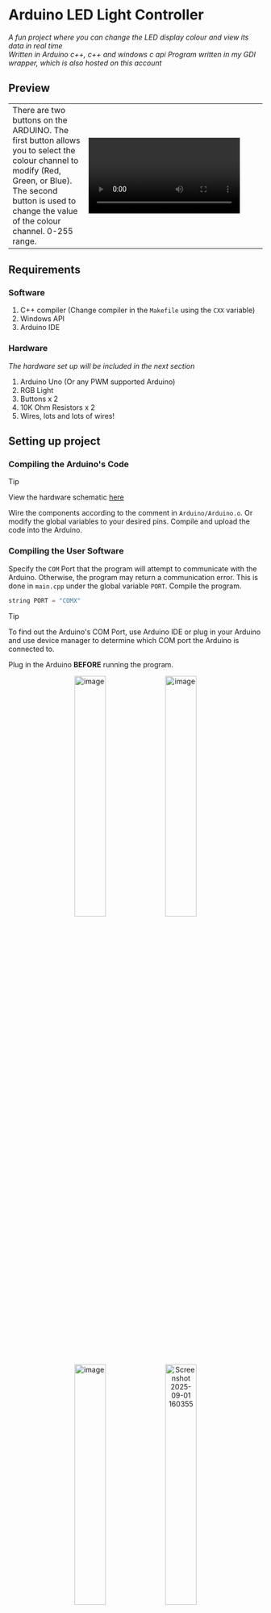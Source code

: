 # Arduino LED Light Controller

_A fun project where you can change the LED display colour and view its data in real time_ <br />
_Written in Arduino c++, c++ and windows c api_
_Program written in my GDI wrapper, which is also hosted on this account_

## Preview
<table>
  <tr>
    <td>
      There are two buttons on the ARDUINO. The first button allows you to select the colour channel to modify (Red, Green, or Blue). The second button is used to change the value of the colour channel. 0-255 range.
    </td>
    <td width="70%">
        <video src="https://github.com/user-attachments/assets/ae709ea1-3250-4f2f-bbcd-9115d77ac6b0"/>
    </td>
  </tr>
</table>

## Requirements

### Software
1. C++ compiler (Change compiler in the `Makefile` using the `CXX` variable)
2. Windows API
3. Arduino IDE

### Hardware 
_The hardware set up will be included in the next section_
1. Arduino Uno (Or any PWM supported Arduino)
2. RGB Light
3. Buttons x 2
4. 10K Ohm Resistors x 2 
5. Wires, lots and lots of wires!

## Setting up project

### Compiling the Arduino's Code

> [!TIP]
> View the hardware schematic [here](https://www.tinkercad.com/things/3vjTRE9jWru-arduino-led?sharecode=U9ETlC6QbMGK1n0t5VS8EiUdgKE64ssl48DPOJ-cmzk)

Wire the components according to the comment in `Arduino/Arduino.o`. Or modify the global variables to your desired pins. Compile and upload the code into the Arduino.

### Compiling the User Software
Specify the `COM` Port that the program will attempt to communicate with the Arduino. Otherwise, the program may return a communication error. This is done in `main.cpp` under the global variable `PORT`. Compile the program. 

```c++
string PORT = "COMX"
```

> [!TIP]
> To find out the Arduino's COM Port, use Arduino IDE or plug in your Arduino and use device manager to determine which COM port the Arduino is connected to.

Plug in the Arduino **BEFORE** running the program.

<div align="center">
    <img width="35%" alt="image" src="https://github.com/user-attachments/assets/dd4efd55-b260-425d-a4d8-a4a908964f4c" />
    <img width="35%" alt="image" src="https://github.com/user-attachments/assets/d5c8bb6b-11eb-4ffe-b256-d2ad802f3a5f" />
    <img width="35%" alt="image" src="https://github.com/user-attachments/assets/4ae7d588-642b-4c0b-b9ce-6a6b5f77e463" />
    <img width="35%" alt="Screenshot 2025-09-01 160355" src="https://github.com/user-attachments/assets/08964aaf-a72e-4cd1-921b-1156b48fef28" />
</div>
